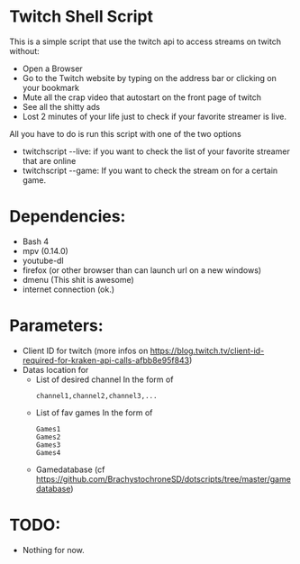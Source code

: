 # Twitch Shell Script

This is a simple script that use the twitch api to access streams on twitch without:
  + Open a Browser
  + Go to the Twitch website by typing on the address bar or clicking on your bookmark
  + Mute all the crap video that autostart on the front page of twitch
  + See all the shitty ads
  + Lost 2 minutes of your life just to check if your favorite streamer is live.

All you have to do is run this script with one of the two options
  + twitchscript --live: if you want to check the list of your favorite streamer that are online
  + twitchscript --game: If you want to check the stream on for a certain game.

# Dependencies:
  + Bash 4
  + mpv (0.14.0)
  + youtube-dl
  + firefox (or other browser than can launch url on a new windows)
  + dmenu (This shit is awesome)
  + internet connection (ok.)

# Parameters:
  + Client ID for twitch (more infos on https://blog.twitch.tv/client-id-required-for-kraken-api-calls-afbb8e95f843)
  + Datas location for
    + List of desired channel
      In the form of
      ```
      channel1,channel2,channel3,...
      ```
    + List of fav games
      In the form of
      ```
      Games1
      Games2
      Games3
      Games4
      
      ```
    + Gamedatabase (cf https://github.com/BrachystochroneSD/dotscripts/tree/master/gamedatabase)
    
# TODO:
  + Nothing for now.